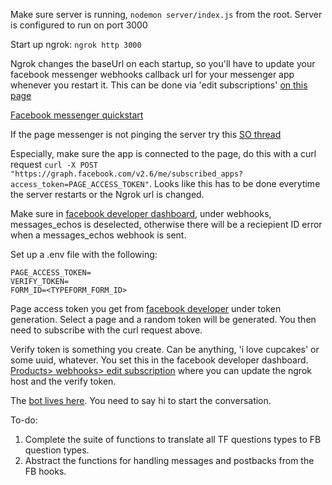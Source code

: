 Make sure server is running, `nodemon server/index.js` from the root.
Server is configured to run on port 3000

Start up ngrok: `ngrok http 3000`

Ngrok changes the baseUrl on each startup, so you'll have to update your facebook messenger webhooks callback url for your messenger app whenever you restart it. This can be done via 'edit subscriptions' [on this page](https://developers.facebook.com/apps/1839348233033683/webhooks/)

[Facebook messenger quickstart](https://developers.facebook.com/docs/messenger-platform/getting-started/quick-start)

If the page messenger is not pinging the server try this [SO thread](https://stackoverflow.com/questions/36803570/facebook-messenger-webhook-setup-but-not-triggered?utm_medium=organic&utm_source=google_rich_qa&utm_campaign=google_rich_qa)

Especially, make sure the app is connected to the page, do this with a curl request `curl -X POST "https://graph.facebook.com/v2.6/me/subscribed_apps?access_token=PAGE_ACCESS_TOKEN"`. Looks like this has to be done everytime the server restarts or the Ngrok url is changed.

Make sure in [facebook developer dashboard](https://developers.facebook.com/apps/1839348233033683/messenger/settings/), under webhooks, messages_echos is deselected, otherwise there will be a reciepient ID error when a messages_echos webhook is sent.

Set up a .env file with the following:

```
PAGE_ACCESS_TOKEN=
VERIFY_TOKEN=
FORM_ID=<TYPEFORM_FORM_ID>
```

 Page access token you get from [facebook developer](https://developers.facebook.com/apps/1839348233033683/messenger/settings/) under token generation. Select a page and a random token will be generated. You then need to subscribe with the curl request above.

Verify token is something you create. Can be anything, 'i love cupcakes' or some uuid, whatever. You set this in the facebook developer dashboard. [Products> webhooks> edit subscription](https://developers.facebook.com/apps/1839348233033683/webhooks/) where you can update the ngrok host and the verify token.

The [bot lives here](https://www.facebook.com/typeform.messenger). You need to say hi to start the conversation.

To-do:
1. Complete the suite of functions to translate all TF questions types to FB question types.
2. Abstract the functions for handling messages and postbacks from the FB hooks.